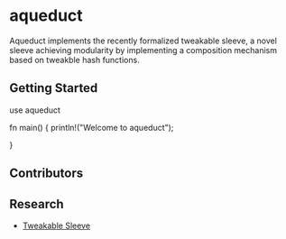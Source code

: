 # aqueduct

Aqueduct implements the recently formalized tweakable sleeve, a novel sleeve achieving modularity by implementing a composition mechanism based on tweakble hash functions.

## Getting Started

  use aqueduct
  
  fn main() {
    println!("Welcome to aqueduct");
    
  }

## Contributors



## Research

* [Tweakable Sleeve](https://iohk.io/en/research/library/papers/tweakable-sleeve-a-novel-sleeve-construction-based-on-tweakable-hash-functions/)
